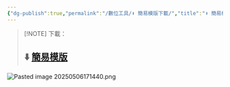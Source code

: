 ```yaml
---
{"dg-publish":true,"permalink":"/數位工具/⬇️ 簡易模版下載/","title":"⬇️ 簡易模版下載","tags":["📝數位工具交流beta","🎯學習歷程檔案","obsidian"],"noteIcon":"3","created":"2025-05-06T17:40:34.000+08:00","updated":"2025-06-10T19:50:09.157+08:00"}
---
```




> [!NOTE] 下載：
> ## ⬇️ [簡易模版](https://1drv.ms/f/c/1698215ca2d0889b/EsJOc_3Iw8JAoFPK4UkZ3joB2tszy5tM4t0b33iZ5Dgo0w?e=YaWGgm) 




![Pasted image 20250506171440.png](/img/user/img/Pasted%20image%2020250506171440.png)

